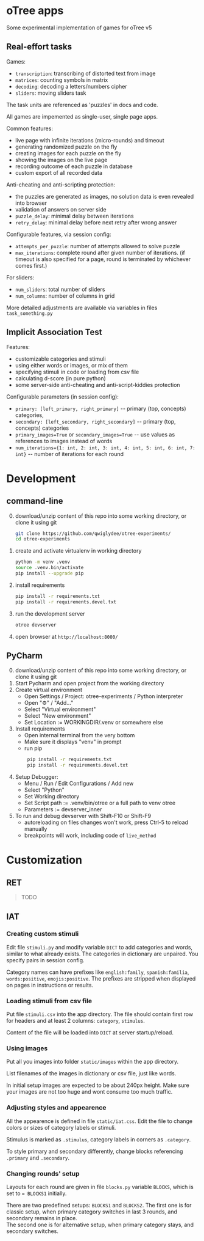 # oTree apps

Some experimental implementation of games for oTree v5

## Real-effort tasks

Games:
- `transcription`: transcribing of distorted text from image
- `matrices`: counting symbols in matrix
- `decoding`: decoding a letters/numbers cipher 
- `sliders`: moving sliders task

The task units are referenced as 'puzzles' in docs and code.

All games are impemented as single-user, single page apps.

Common features:
- live page with infinite iterations (micro-rounds) and timeout
- generating randomized puzzle on the fly
- creating images for each puzzle on the fly
- showing the images on the live page
- recording outcome of each puzzle in database
- custom export of all recorded data

Anti-cheating and anti-scripting protection:
- the puzzles are generated as images, no solution data is even revealed into browser
- validation of answers on server side
- `puzzle_delay`: minimal delay between iterations
- `retry_delay`: minimal delay before next retry after wrong answer 

Configurable features, via session config:
- `attempts_per_puzzle`: number of attempts allowed to solve puzzle 
- `max_iterations`: complete round after given number of iterations.
  (if timeout is also specified for a page, round is terminated by whichever comes first.)
  
For sliders:
- `num_sliders`: total number of sliders
- `num_columns`: number of columns in grid

More detailed adjustments are available via variables in files `task_something.py`

## Implicit Association Test

Features:
- customizable categories and stimuli
- using either words or images, or mix of them
- specifying stimuli in code or loading from csv file
- calculating d-score (in pure python) 
- some server-side anti-cheating and anti-script-kiddies protection

Configurable parameters (in session config):
- `primary: [left_primary, right_primary]` -- primary (top, concepts) categories,   
- `secondary: [left_secondary, right_secondary]` -- primary (top, concepts) categories
- `primary_images=True` or `secondary_images=True` -- use values as references to images instead of words  
- `num_iterations={1: int, 2: int, 3: int, 4: int, 5: int, 6: int, 7: int}` -- number of iterations for each round

# Development 

## command-line

0. download/unzip content of this repo into some working directory, or clone it using git 
   ```bash
   git clone https://github.com/qwiglydee/otree-experiments/
   cd otree-experiments
   ```
1. create and activate virtualenv in working directory
   ```bash
   python -m venv .venv
   source .venv.bin/activate
   pip install --upgrade pip
   ```
2. install requirements
   ```bash
   pip install -r requirements.txt
   pip install -r requirements.devel.txt
   ```
3. run the development server
   ```bash
   otree devserver
   ```
4. open browser at `http://localhost:8000/`

## PyCharm

0. download/unzip content of this repo into some working directory, or clone it using git 
1. Start Pycharm and open project from the working directory
2. Create virtual environment
   - Open Settings / Project: otree-experiments / Python interpreter
   - Open "⚙" / "Add..."
   - Select "Virtual environment"
   - Select "New environment"
   - Set Location := WORKINGDIR/.venv  or somewhere else
3. Install requirements
   - Open internal terminal from the very bottom
   - Make sure it displays "venv" in prompt
   - run pip 
     ```bash
      pip install -r requirements.txt
      pip install -r requirements.devel.txt
     ```
5. Setup Debugger:
   - Menu / Run / Edit Configurations / Add new
   - Select "Python"
   - Set Working directory
   - Set Script path := .venv/bin/otree  or a full path to venv otree
   - Parameters := devserver_inner
6. To run and debug devserver with Shift-F10 or Shift-F9
   - autoreloading on files changes won't work, press Ctrl-5 to reload manually
   - breakpoints will work, including code of `live_method`

# Customization

## RET

> TODO

## IAT

### Creating custom stimuli

Edit file `stimuli.py` and modify variable `DICT` to add categories and words, similar to what already exists.
The categories in dictionary are unpaired. You specify pairs in session config.

Category names can have prefixes like `english:family`, `spanish:familia`, `words:positive`, `emojis:positive`. 
The prefixes are stripped when displayed on pages in instructions or results.

### Loading stimuli from csv file

Put file `stimuli.csv` into the app directory. 
The file should contain first row for headers and at least 2 columns: `category`, `stimulus`.

Content of the file will be loaded into `DICT` at server startup/reload. 

### Using images

Put all you images into folder `static/images` within the app directory.

List filenames of the images in dictionary or csv file, just like words.

In initial setup images are expected to be about 240px height. 
Make sure your images are not too huge and wont consume too much traffic. 

### Adjusting styles and appearence

All the appearence is defined in file `static/iat.css`. 
Edit the file to change colors or sizes of category labels or stimuli.

Stimulus is marked as `.stimulus`, category labels in corners as `.category`.  

To style primary and secondary differently, change blocks referencing `.primary` and `.secondary`.

### Changing rounds' setup

Layouts for each round are given in file `blocks.py` variable `BLOCKS`,
which is set to `= BLOCKS1` initially.

There are two predefined setups: `BLOCKS1` and `BLOCKS2`. 
The first one is for classic setup, when primary category switches in last 3 rounds, and secondary remains in place.  
The second one is for alternative setup, when primary category stays, and secondary switches.
